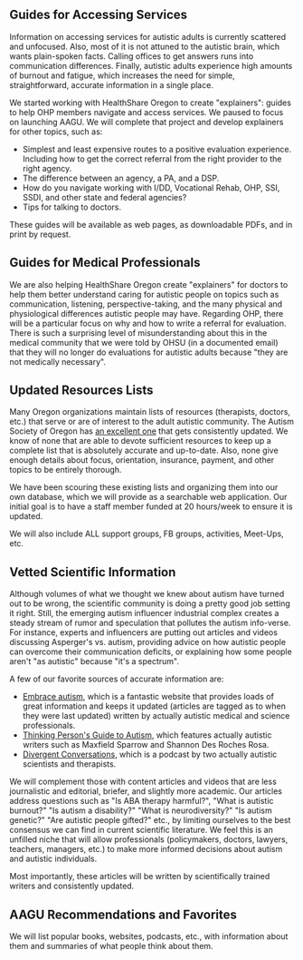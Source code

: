 ## Guides for Accessing Services
Information on accessing services for autistic adults is currently scattered and unfocused. Also, most of it is not attuned to the autistic brain, which wants plain-spoken facts. Calling offices to get answers runs into communication differences. Finally, autistic adults experience high amounts of burnout and fatigue, which increases the need for simple, straightforward, accurate information in a single place.

We started working with HealthShare Oregon to create "explainers": guides to help OHP members navigate and access services. We paused to focus on launching AAGU. We will complete that project and develop explainers for other topics, such as:
- Simplest and least expensive routes to a positive evaluation experience. Including how to get the correct referral from the right provider to the right agency.
- The difference between an agency, a PA, and a DSP.
- How do you navigate working with I/DD, Vocational Rehab, OHP, SSI, SSDI, and other state and federal agencies?
- Tips for talking to doctors.

These guides will be available as web pages, as downloadable PDFs, and in print by request.

## Guides for Medical Professionals
We are also helping HealthShare Oregon create "explainers" for doctors to help them better understand caring for autistic people on topics such as communication, listening, perspective-taking, and the many physical and physiological differences autistic people may have. Regarding OHP, there will be a particular focus on why and how to write a referral for evaluation. There is such a surprising level of misunderstanding about this in the medical community that we were told by OHSU (in a documented email) that they will no longer do evaluations for autistic adults because "they are not medically necessary".  

## Updated Resources Lists  
Many Oregon organizations maintain lists of resources (therapists, doctors, etc.) that serve or are of interest to the adult autistic community. The Autism Society of Oregon has [an excellent one](https://autismsocietyoregon.org/adult-resources/) that gets consistently updated. We know of none that are able to devote sufficient resources to keep up a complete list that is absolutely accurate and up-to-date. Also, none give enough details about focus, orientation, insurance, payment, and other topics to be entirely thorough.

We have been scouring these existing lists and organizing them into our own database, which we will provide as a searchable web application. Our initial goal is to have a staff member funded at 20 hours/week to ensure it is updated.

We will also include ALL support groups, FB groups, activities, Meet-Ups, etc.

## Vetted Scientific Information
Although volumes of what we thought we knew about autism have turned out to be wrong, the scientific community is doing a pretty good job setting it right. Still, the emerging autism influencer industrial complex creates a steady stream of rumor and speculation that pollutes the autism info-verse. For instance, experts and influencers are putting out articles and videos discussing Asperger's vs. autism, providing advice on how autistic people can overcome their communication deficits, or explaining how some people aren't "as autistic" because "it's a spectrum".

A few of our favorite sources of accurate information are:

* [Embrace autism](https://embrace-autism.com/), which is a fantastic website that provides loads of great information and keeps it updated (articles are tagged as to when they were last updated) written by actually autistic medical and science professionals.
* [Thinking Person's Guide to Autism](https://thinkingautismguide.com/), which features actually autistic writers such as Maxfield Sparrow and Shannon Des Roches Rosa.
* [Divergent Conversations](https://www.divergentpod.com/), which is a podcast by two actually autistic scientists and therapists.

We will complement those with content articles and videos that are less journalistic and editorial, briefer, and slightly more academic. Our articles address questions such as "Is ABA therapy harmful?", "What is autistic burnout?" "Is autism a disability?" "What is neurodiversity?" "Is autism genetic?" "Are autistic people gifted?" etc., by limiting ourselves to the best consensus we can find in current scientific literature. We feel this is an unfilled niche that will allow professionals (policymakers, doctors, lawyers, teachers, managers, etc.) to make more informed decisions about autism and autistic individuals.

Most importantly, these articles will be written by scientifically trained writers and consistently updated.

## AAGU Recommendations and Favorites
We will list popular books, websites, podcasts, etc., with information about them and summaries of what people think about them.